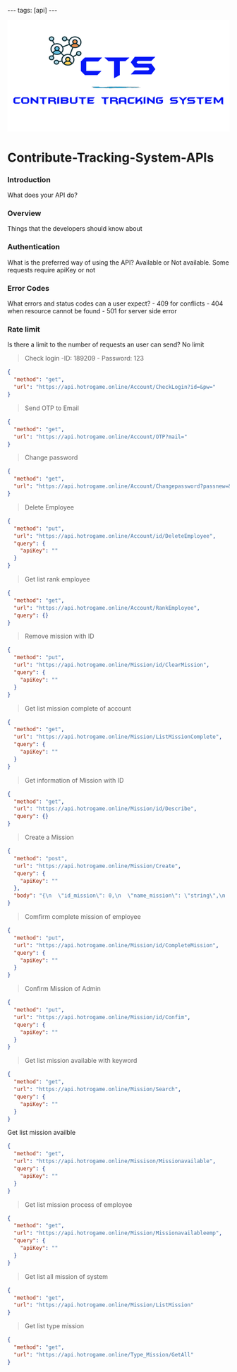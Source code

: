 --- tags: [api] --- 


![Ref a model](../assets/images/logo.png) 
# Contribute-Tracking-System-APIs 
### **Introduction** 
What does your API do? 
### **Overview** 
Things that the developers should know about 
### **Authentication**
 What is the preferred way of using the API? Available or Not available. Some requests require apiKey or not 
### **Error Codes** 
What errors and status codes can a user expect? - 409 for conflicts - 404 when resource cannot be found - 501 for server side error 
### **Rate limit** 
Is there a limit to the number of requests an user can send? No limit 
>Check login -ID: 189209 - Password: 123
```json http
{
  "method": "get",
  "url": "https://api.hotrogame.online/Account/CheckLogin?id=&pw="
}
```
>Send OTP to Email 
```json http
{
  "method": "get",
  "url": "https://api.hotrogame.online/Account/OTP?mail="
}
```
> Change password
```json http
{
  "method": "get",
  "url": "https://api.hotrogame.online/Account/Changepassword?passnew=&apiKey="
}
```
> Delete Employee
```json http
{
  "method": "put",
  "url": "https://api.hotrogame.online/Account/id/DeleteEmployee",
  "query": {
    "apiKey": ""
  }
}
```
> Get list rank employee
```json http
{
  "method": "get",
  "url": "https://api.hotrogame.online/Account/RankEmployee",
  "query": {}
}
```
> Remove mission with ID
```json http
{
  "method": "put",
  "url": "https://api.hotrogame.online/Mission/id/ClearMission",
  "query": {
    "apiKey": ""
  }
}
```
> Get list mission complete of account
```json http
{
  "method": "get",
  "url": "https://api.hotrogame.online/Mission/ListMissionComplete",
  "query": {
    "apiKey": ""
  }
}
```
> Get information of Mission with ID
```json http
{
  "method": "get",
  "url": "https://api.hotrogame.online/Mission/id/Describe",
  "query": {}
}
```
> Create a Mission
```json http
{
  "method": "post",
  "url": "https://api.hotrogame.online/Mission/Create",
  "query": {
    "apiKey": ""
  },
  "body": "{\n  \"id_mission\": 0,\n  \"name_mission\": \"string\",\n  \"Stardate\": \"string\",\n  \"point\": 0,\n  \"exprie\": 0,\n  \"describe\": \"string\",\n  \"status\": true,\n  \"count\": 0,\n  \"id_type\": 0,\n  \"id_employee\": \"string\"\n}"
}
```
> Comfirm complete mission of employee
```json http
{
  "method": "put",
  "url": "https://api.hotrogame.online/Mission/id/CompleteMission",
  "query": {
    "apiKey": ""
  }
}
```
> Confirm Mission of Admin
```json http
{
  "method": "put",
  "url": "https://api.hotrogame.online/Mission/id/Confim",
  "query": {
    "apiKey": ""
  }
}
```
> Get list mission available with keyword
```json http
{
  "method": "get",
  "url": "https://api.hotrogame.online/Mission/Search",
  "query": {
    "apiKey": ""
  }
}
```
Get list mission availble
```json http
{
  "method": "get",
  "url": "https://api.hotrogame.online/Missison/Missionavailable",
  "query": {
    "apiKey": ""
  }
}
```
> Get list mission process of employee
```json http
{
  "method": "get",
  "url": "https://api.hotrogame.online/Mission/Missionavailableemp",
  "query": {
    "apiKey": ""
  }
}
```
> Get list all mission of system
```json http
{
  "method": "get",
  "url": "https://api.hotrogame.online/Mission/ListMission"
}
```
> Get list type mission
```json http
{
  "method": "get",
  "url": "https://api.hotrogame.online/Type_Mission/GetAll"
}
```


